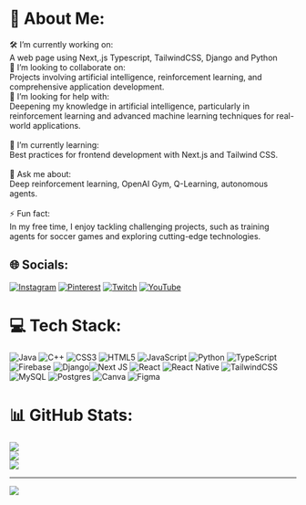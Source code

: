 # 💫 About Me:
🛠 I’m currently working on:<br>A web page using Next,.js  Typescript, TailwindCSS, Django and Python<br>🤝 I’m looking to collaborate on:<br>Projects involving artificial intelligence, reinforcement learning, and comprehensive application development.<br>👐 I’m looking for help with:<br>Deepening my knowledge in artificial intelligence, particularly in reinforcement learning and advanced machine learning techniques for real-world applications.<br><br>🌱 I’m currently learning:<br>Best practices for frontend development with Next.js and Tailwind CSS.<br><br>💬 Ask me about:<br>Deep reinforcement learning, OpenAI Gym, Q-Learning, autonomous agents.<br><br>⚡ Fun fact:<br>In my free time, I enjoy tackling challenging projects, such as training agents for soccer games and exploring cutting-edge technologies.


## 🌐 Socials:
[![Instagram](https://img.shields.io/badge/Instagram-%23E4405F.svg?logo=Instagram&logoColor=white)](https://instagram.com/materomero01) [![Pinterest](https://img.shields.io/badge/Pinterest-%23E60023.svg?logo=Pinterest&logoColor=white)](https://pinterest.com/materomero01) [![Twitch](https://img.shields.io/badge/Twitch-%239146FF.svg?logo=Twitch&logoColor=white)](https://twitch.tv/materomero01) [![YouTube](https://img.shields.io/badge/YouTube-%23FF0000.svg?logo=YouTube&logoColor=white)](https://youtube.com/@materomero01) 

# 💻 Tech Stack:
![Java](https://img.shields.io/badge/java-%23ED8B00.svg?style=for-the-badge&logo=openjdk&logoColor=white) ![C++](https://img.shields.io/badge/c++-%2300599C.svg?style=for-the-badge&logo=c%2B%2B&logoColor=white) ![CSS3](https://img.shields.io/badge/css3-%231572B6.svg?style=for-the-badge&logo=css3&logoColor=white) ![HTML5](https://img.shields.io/badge/html5-%23E34F26.svg?style=for-the-badge&logo=html5&logoColor=white) ![JavaScript](https://img.shields.io/badge/javascript-%23323330.svg?style=for-the-badge&logo=javascript&logoColor=%23F7DF1E) ![Python](https://img.shields.io/badge/python-3670A0?style=for-the-badge&logo=python&logoColor=ffdd54) ![TypeScript](https://img.shields.io/badge/typescript-%23007ACC.svg?style=for-the-badge&logo=typescript&logoColor=white) ![Firebase](https://img.shields.io/badge/firebase-%23039BE5.svg?style=for-the-badge&logo=firebase) ![Django](https://img.shields.io/badge/django-%23092E20.svg?style=for-the-badge&logo=django&logoColor=white)![Next JS](https://img.shields.io/badge/Next-black?style=for-the-badge&logo=next.js&logoColor=white) ![React](https://img.shields.io/badge/react-%2320232a.svg?style=for-the-badge&logo=react&logoColor=%2361DAFB) ![React Native](https://img.shields.io/badge/react_native-%2320232a.svg?style=for-the-badge&logo=react&logoColor=%2361DAFB) ![TailwindCSS](https://img.shields.io/badge/tailwindcss-%2338B2AC.svg?style=for-the-badge&logo=tailwind-css&logoColor=white) ![MySQL](https://img.shields.io/badge/mysql-4479A1.svg?style=for-the-badge&logo=mysql&logoColor=white) ![Postgres](https://img.shields.io/badge/postgres-%23316192.svg?style=for-the-badge&logo=postgresql&logoColor=white) ![Canva](https://img.shields.io/badge/Canva-%2300C4CC.svg?style=for-the-badge&logo=Canva&logoColor=white) ![Figma](https://img.shields.io/badge/figma-%23F24E1E.svg?style=for-the-badge&logo=figma&logoColor=white) 
# 📊 GitHub Stats:
![](https://github-readme-stats.vercel.app/api?username=materomero01&theme=onedark&hide_border=false&include_all_commits=false&count_private=false)<br/>
![](https://github-readme-streak-stats.herokuapp.com/?user=materomero01&theme=onedark&hide_border=false)<br/>
![](https://github-readme-stats.vercel.app/api/top-langs/?username=materomero01&theme=onedark&hide_border=false&include_all_commits=false&count_private=false&layout=compact)

---
[![](https://visitcount.itsvg.in/api?id=materomero01&icon=0&color=0)](https://visitcount.itsvg.in)

<!-- Proudly created with GPRM ( https://gprm.itsvg.in ) -->
